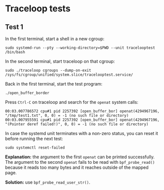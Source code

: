 # Traceloop tests

## Test 1

In the first terminal, start a shell in a new cgroup:
```
sudo systemd-run --pty --working-directory=$PWD --unit tracelooptest /bin/bash
```

In the second terminal, start traceloop on that cgroup:
```
sudo ./traceloop cgroups --dump-on-exit /sys/fs/cgroup/unified/system.slice/tracelooptest.service/
```

Back in the first terminal, start the test program:
```
./open_buffer_border
```

Press `Ctrl-C` on traceloop and search for the `openat` system calls:
```
00:03.007786572 cpu#1 pid 2257392 [open_buffer_bor] openat(4294967196, "/tmp/test1.txt", 0, 0) = -1 (no such file or directory)
00:03.007955591 cpu#1 pid 2257392 [open_buffer_bor] openat(4294967196, "(Pointer deref failed!)", 0, 0) = -1 (no such file or directory)
```

In case the systemd unit terminates with a non-zero status, you can reset it before running the next test:
```
sudo systemctl reset-failed
```

**Explanation:** the argument to the first `openat` can be printed
successfully. The argument to the second `openat` fails to be read with
`bpf_probe_read()` because it reads too many bytes and it reaches outside of
the mapped page.

**Solution:** use `bpf_probe_read_user_str()`.

